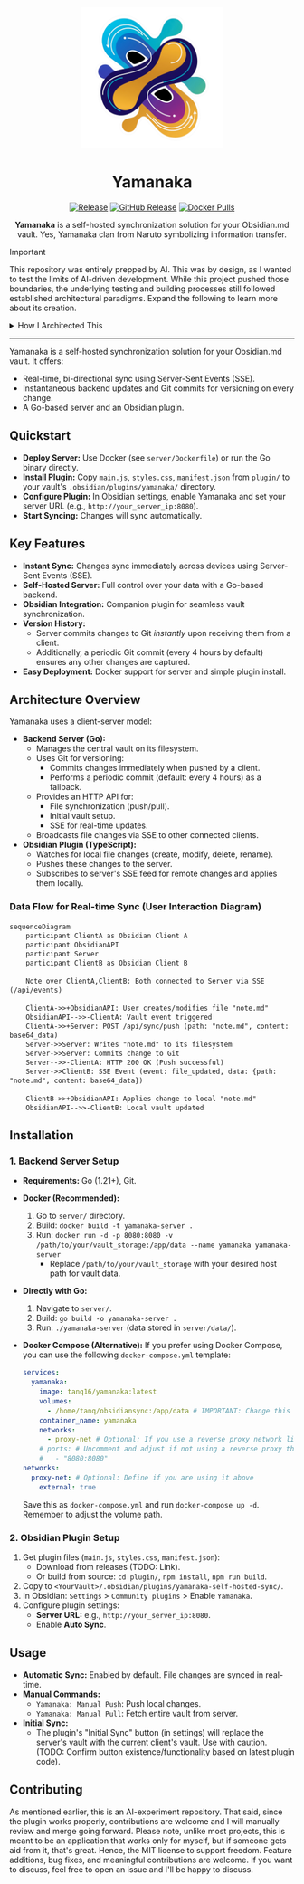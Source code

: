 <p align="center">
<img src=".github/logo.png" alt="Yamanaka Logo" width="250" />
</p>
<h1 align="center">Yamanaka</h1>
<p align="center">
<a href="https://github.com/tanq16/yamanaka/actions/workflows/release.yml"><img src="https://github.com/tanq16/yamanaka/actions/workflows/release.yml/badge.svg" alt="Release"></a>&nbsp;<a href="https://github.com/tanq16/yamanaka/releases"><img alt="GitHub Release" src="https://img.shields.io/github/v/release/tanq16/yamanaka"></a>&nbsp;<a href="https://hub.docker.com/r/tanq16/yamanaka"><img src="https://img.shields.io/docker/pulls/tanq16/yamanaka.svg" alt="Docker Pulls"></a>
</p>

<p align="center">
<b>Yamanaka</b> is a self-hosted synchronization solution for your Obsidian.md vault. Yes, Yamanaka clan from Naruto symbolizing information transfer.
</p>

> [!IMPORTANT]
> This repository was entirely prepped by AI. This was by design, as I wanted to test the limits of AI-driven development. While this project pushed those boundaries, the underlying testing and building processes still followed established architectural paradigms. Expand the following to learn more about its creation.

<details>
<summary>How I Architected This</summary>
I like Go and enjoy using it for self-hosted stuff. While I've manually built a couple self-hosted apps, this project was an experiment to determine how far I could get primarily through prompting, with minimal manual effort.

I used Google Gemini and Jules for this project. I began with a comprehensive 35-40 minute brain dump into Gemini, detailing the entire architecture and how I thought about the application, core functionality, use of Server-Sent Events (SSE), and Git commits for history preservation.

Following this, I conducted two Canvas sessions with Gemini to initialize the repository and address initial bugs. Then, I did four tasks with Jules to resolve more issues and add additional features.

The end result was a fully functional and highly effective solution. This approach completely resolved my issues with syncing on Obsidian, without any databases or complex mechanisms. A simple and fast plaintext syncing, exactly what I eanted. Overall, it was a truly enjoyable and insightful experiment.
</details>

---

Yamanaka is a self-hosted synchronization solution for your Obsidian.md vault. It offers:
*   Real-time, bi-directional sync using Server-Sent Events (SSE).
*   Instantaneous backend updates and Git commits for versioning on every change.
*   A Go-based server and an Obsidian plugin.

## Quickstart

*   **Deploy Server:** Use Docker (see `server/Dockerfile`) or run the Go binary directly.
*   **Install Plugin:** Copy `main.js`, `styles.css`, `manifest.json` from `plugin/` to your vault's `.obsidian/plugins/yamanaka/` directory.
*   **Configure Plugin:** In Obsidian settings, enable Yamanaka and set your server URL (e.g., `http://your_server_ip:8080`).
*   **Start Syncing:** Changes will sync automatically.

## Key Features

*   **Instant Sync:** Changes sync immediately across devices using Server-Sent Events (SSE).
*   **Self-Hosted Server:** Full control over your data with a Go-based backend.
*   **Obsidian Integration:** Companion plugin for seamless vault synchronization.
*   **Version History:**
    *   Server commits changes to Git *instantly* upon receiving them from a client.
    *   Additionally, a periodic Git commit (every 4 hours by default) ensures any other changes are captured.
*   **Easy Deployment:** Docker support for server and simple plugin install.

## Architecture Overview

Yamanaka uses a client-server model:

*   **Backend Server (Go):**
    *   Manages the central vault on its filesystem.
    *   Uses Git for versioning:
        *   Commits changes immediately when pushed by a client.
        *   Performs a periodic commit (default: every 4 hours) as a fallback.
    *   Provides an HTTP API for:
        *   File synchronization (push/pull).
        *   Initial vault setup.
        *   SSE for real-time updates.
    *   Broadcasts file changes via SSE to other connected clients.
*   **Obsidian Plugin (TypeScript):**
    *   Watches for local file changes (create, modify, delete, rename).
    *   Pushes these changes to the server.
    *   Subscribes to server's SSE feed for remote changes and applies them locally.

### Data Flow for Real-time Sync (User Interaction Diagram)

```mermaid
sequenceDiagram
    participant ClientA as Obsidian Client A
    participant ObsidianAPI
    participant Server
    participant ClientB as Obsidian Client B

    Note over ClientA,ClientB: Both connected to Server via SSE (/api/events)

    ClientA->>+ObsidianAPI: User creates/modifies file "note.md"
    ObsidianAPI-->>-ClientA: Vault event triggered
    ClientA->>+Server: POST /api/sync/push (path: "note.md", content: base64_data)
    Server->>Server: Writes "note.md" to its filesystem
    Server->>Server: Commits change to Git
    Server-->>-ClientA: HTTP 200 OK (Push successful)
    Server->>ClientB: SSE Event (event: file_updated, data: {path: "note.md", content: base64_data})

    ClientB->>+ObsidianAPI: Applies change to local "note.md"
    ObsidianAPI-->>-ClientB: Local vault updated
```

## Installation

### 1. Backend Server Setup

*   **Requirements:** Go (1.21+), Git.
*   **Docker (Recommended):**
    1.  Go to `server/` directory.
    2.  Build: `docker build -t yamanaka-server .`
    3.  Run: `docker run -d -p 8080:8080 -v /path/to/your/vault_storage:/app/data --name yamanaka yamanaka-server`
        *   Replace `/path/to/your/vault_storage` with your desired host path for vault data.
*   **Directly with Go:**
    1.  Navigate to `server/`.
    2.  Build: `go build -o yamanaka-server .`
    3.  Run: `./yamanaka-server` (data stored in `server/data/`).

*   **Docker Compose (Alternative):**
    If you prefer using Docker Compose, you can use the following `docker-compose.yml` template:
    ```yaml
    services:
      yamanaka:
        image: tanq16/yamanaka:latest
        volumes:
          - /home/tanq/obsidiansync:/app/data # IMPORTANT: Change this to your desired host path for vault data
        container_name: yamanaka
        networks:
          - proxy-net # Optional: If you use a reverse proxy network like nginx-proxy-manager
        # ports: # Uncomment and adjust if not using a reverse proxy that handles ports
        #   - "8080:8080"
    networks:
      proxy-net: # Optional: Define if you are using it above
        external: true
    ```
    Save this as `docker-compose.yml` and run `docker-compose up -d`. Remember to adjust the volume path.

### 2. Obsidian Plugin Setup

1.  Get plugin files (`main.js`, `styles.css`, `manifest.json`):
    *   Download from releases (TODO: Link).
    *   Or build from source: `cd plugin/`, `npm install`, `npm run build`.
2.  Copy to `<YourVault>/.obsidian/plugins/yamanaka-self-hosted-sync/`.
3.  In Obsidian: `Settings` > `Community plugins` > Enable `Yamanaka`.
4.  Configure plugin settings:
    *   **Server URL:** e.g., `http://your_server_ip:8080`.
    *   Enable **Auto Sync**.

## Usage

*   **Automatic Sync:** Enabled by default. File changes are synced in real-time.
*   **Manual Commands:**
    *   `Yamanaka: Manual Push`: Push local changes.
    *   `Yamanaka: Manual Pull`: Fetch entire vault from server.
*   **Initial Sync:**
    *   The plugin's "Initial Sync" button (in settings) will replace the server's vault with the current client's vault. Use with caution. (TODO: Confirm button existence/functionality based on latest plugin code).

## Contributing

As mentioned earlier, this is an AI-experiment repository. That said, since the plugin works properly, contributions are welcome and I will manually review and merge going forward. Please note, unlike most projects, this is meant to be an application that works only for myself, but if someone gets aid from it, that's great. Hence, the MIT license to support freedom. Feature additions, bug fixes, and meaningful contributions are welcome. If you want to discuss, feel free to open an issue and I'll be happy to discuss.
